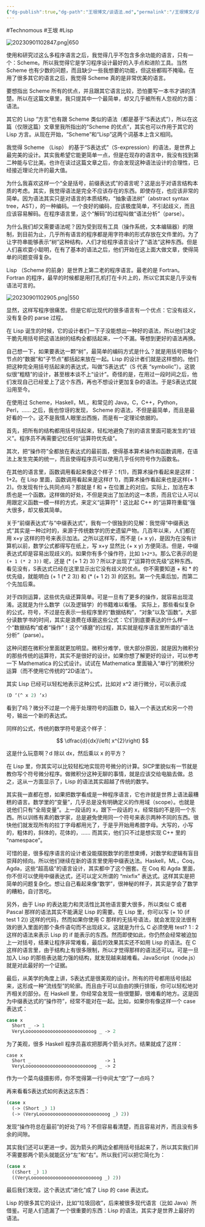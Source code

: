 ```yaml
---
{"dg-publish":true,"dg-path":"王垠博文/谈语法.md","permalink":"/王垠博文/谈语法/","created":"2023-08-29T16:09:53.000+08:00","updated":"2023-12-13T11:15:37.897+08:00"}
---
```


#Technomous #王垠 #Lisp 


![20230901102847.png|650](/img/user/0.Asset/resource/20230901102847.png)

使用和研究过这么多程序语言之后，我觉得几乎不包含多余功能的语言，只有一个：Scheme。所以我觉得它是学习程序设计最好的入手点和进阶工具。当然 Scheme 也有少数的问题，而且缺少一些我想要的功能，但这些都瑕不掩瑜。在用了很多其它的语言之后，我觉得 Scheme 真的是非常优美的语言。

要想指出 Scheme 所有的优点，并且跟其它语言比较，恐怕要写一本书才讲的清楚。所以在这篇文章里，我只提其中一个最简单，却又几乎被所有人忽视的方面：语法。

其它的 Lisp “方言”也有跟 Scheme 类似的语法（都是基于“S表达式”），所以在这篇（仅限这篇）文章里我所指出的“Scheme 的优点”，其实也可以作用于其它的 Lisp 方言。从现在开始，“Scheme”和“Lisp”这两个词基本上含义相同。

我觉得 Scheme （Lisp） 的基于“S表达式”（S-expression）的语法，是世界上最完美的设计。其实我希望它能更简单一点，但是在现存的语言中，我没有找到第二种能与它比美。也许在读过这篇文章之后，你会发现这种语法设计的合理性，已经接近理论允许的最大值。

为什么我喜欢这样一个“全是括号，前缀表达式”的语言呢？这是出于对语言结构本质的考虑。其实，我觉得语法是完全不应该存在的东西。即使存在，也应该非常的简单。因为语法其实只是对语言的本质结构，“抽象语法树”（abstract syntax tree，AST），的一种编码。一个良好的编码，应该极度简单，不引起歧义，而且应该容易解码。在程序语言里，这个“解码”的过程叫做“语法分析”（parse）。

为什么我们却又需要语法呢？因为受到现有工具（操作系统，文本编辑器）的限制，到目前为止，几乎所有语言的程序都是用字符串的形式存放在文件里的。为了让字符串能够表示“树”这种结构，人们才给程序语言设计了“语法”这种东西。但是人们喜欢耍小聪明，在有了基本的语法之后，他们开始在这上面大做文章，使得简单的问题变得复杂。

Lisp （Scheme 的前身）是世界上第二老的程序语言。最老的是 Fortran。Fortran 的程序，最早的时候都是用打孔机打在卡片上的，所以它其实是几乎没有语法可言的。

![20230901102905.png|550](/img/user/0.Asset/resource/20230901102905.png)


显然，这样写程序很痛苦。但是它却比现代的很多语言有一个优点：它没有歧义，没有复杂的 parse 过程。

在 Lisp 诞生的时候，它的设计者们一下子没能想出一种好的语法，所以他们决定干脆先用括号把这语法树的结构全都括起来，一个不漏。等想到更好的语法再换。

自己想一下，如果要表达一颗“树”，最简单的编码方式是什么？就是用括号把每个节点的“数据”和“子节点”都括起来放在一起。Lisp 的设计者们就是这样想的。他们把这种完全用括号括起来的表达式，叫做“S表达式”（S 代表 “symbolic”）。这貌似很“粗糙”的设计，甚至根本谈不上“设计”。奇怪的是，在用过一段时间之后，他们发现自己已经爱上了这个东西，再也不想设计更加复杂的语法。于是S表达式就沿用至今。

在使用过 Scheme，Haskell，ML，和常见的 Java，C，C++，Python，Perl，…… 之后，我也惊讶的发现， Scheme 的语法，不但是最简单，而且是最好看的一个。这不是我情人眼里出西施，而是有一定理论依据的。

首先，把所有的结构都用括号括起来，轻松地避免了别的语言里面可能发生的“歧义”。程序员不再需要记忆任何“运算符优先级”。

其次，把“操作符”全都放在表达式的最前面，使得基本算术操作和函数调用，在语法上发生完美的统一，而且使得程序员可以使用几乎任何符号作为函数名。

在其他的语言里，函数调用看起来像这个样子：f(1)，而算术操作看起来是这样：1+2。在 Lisp 里面，函数调用看起来是这样(f 1)，而算术操作看起来也是这样(+ 1 2)。你发现有什么共同点吗？那就是 f 和 + 在位置上的对应。实际上，加法在本质也是一个函数。这样做的好处，不但是突出了加法的这一本质，而且它让人可以用跟定义函数一模一样的方式，来定义“运算符”！这比起 C++ 的“运算符重载”强大很多，却又极其简单。

关于“前缀表达式”与“中缀表达式”，我有一个很独到的见解：我觉得“中缀表达式”其实是一种过时的，来源于传统数学的历史遗留产物。几百年以来，人们都在用 x+y 这样的符号来表示加法。之所以这样写，而不是 (+ x y)，是因为在没有计算机以前，数学公式都得写在纸上，写 x+y 显然比 (+ x y) 方便简洁。但是，中缀表达式却是容易出现歧义的。如果你有多个操作符，比如 `1+2*3`。那么它表示的是 ` (+ 1 (* 2 3))` 呢，还是 (* (+ 1 2) 3)？所以才出现了“运算符优先级”这种东西。看见没有，S表达式已经在这里显示出它没有歧义的优点。你不需要知道 + 和 * 的优先级，就能明白 (+ 1 (* 2 3)) 和 (* (+ 1 2) 3) 的区别。第一个先乘后加，而第二个先加后乘。

对于四则运算，这些优先级还算简单。可是一旦有了更多的操作，就容易出现混淆。这就是为什么数学（以及逻辑学）的书籍难以看懂。 实际上，那些看似复杂的公式，符号，不过是在表示一些程序里的“数据结构”，“对象”以及“函数”。大部分读数学书的时间，其实是浪费在琢磨这些公式：它们到底要表达的什么样一个“数据结构”或者“操作”！这个“琢磨”的过程，其实就是程序语言里所谓的“语法分析”（parse）。

这种问题在微积分里面就更加明显。微积分难学，很大部分原因，就是因为微积分的那些传统的运算符，其实不是很好的设计。如果你想了解更好的设计，可以参考一下 Mathematica 的公式设计。试试在 Mathematica 里面输入“单行”的微积分运算（而不使用它传统的“2D语法”）。

其实 Lisp 已经可以轻松地表示这种公式，比如对 x^2 进行微分，可以表示成

``` lisp
(D ‘(^ x 2) ‘x)
```

看到了吗？微分不过是一个用于处理符号的函数 D，输入一个表达式和另一个符号，输出一个新的表达式。

同样的公式，传统的数学符号是这个样子：

$$ \dfrac{d}{dx}\left( x^{2}\right) $$

这是什么玩意啊？d 除以 dx，然后乘以 x 的平方？

在 Lisp 里，你其实可以比较轻松地实现符号微分的计算。SICP里貌似有一节就是教你写个符号微分程序。做微积分这种无聊的事情，就是应该交给电脑去做。总之，这从一方面显示了，Lisp 的语法其实超越了传统的数学。

其实我一直都在想，如果把数学看成是一种程序语言，它也许就是世界上语法最糟糕的语言。数学里的“变量”，几乎总是没有明确定义的作用域（scope）。也就是说他们只有“全局变量”。上一段话的 x，跟下一段话的 x，经常指的不是同一个东西。所以训练有素的数学家，总是避免使用同一个符号来表示两种不同的东西。很快他们就发现所有的拉丁字母都用光了，于是乎开始用希腊字母。大写的，小写的，粗体的，斜体的，花体的，…… 而其实，他们只不过是想实现 C++ 里的 “namespace”。

可惜的是，很多程序语言的设计者没能摆脱数学的思想束缚，对数学和逻辑有盲目崇拜的倾向。所以他们继续在新的语言里使用中缀表达法。Haskell，ML，Coq，Agda，这些“超高级”的语言设计，其实都中了这个圈套。在 Coq 和 Agda 里面，你不但可以使用中缀表达式，还可以定义所谓的 “mixfix” 表达式。这样其实是把简单的问题复杂化。想让自己看起来像“数学”，很神秘的样子，其实是学会了数学的糟粕，自讨苦吃。

另外，由于 Lisp 的表达能力和灵活性比其他语言要大很多，所以类似 C 或者 Pascal 那样的语法其实不能满足 Lisp 的需要。在 Lisp 里，你可以写 (+ 10 (if test 1 2)) 这样的代码，然而如果你使用 C 那样的无括号语法，就会发现没法很有效的嵌入里面的那个条件语句而不出现歧义。这就是为什么 C 必须使用 test? 1 : 2 这样的语法来表示 Lisp 的 if 能表示的东西。然而即使如此，你仍然会经常被迫加上一对括号，结果让程序非常难看，最后的效果其实还不如用 Lisp 的语法。在 C 这样的语言里，由于结构上有很多限制，所以才觉得那样的语法还可以。可是一旦加入 Lisp 的那些表达能力强的结构，就发现越来越难看。JavaScript（node.js）就是对此最好的一个证据。

最后，从美学的角度上讲，S表达式是很美观的设计。所有的符号都用括号括起来，这形成一种“流线型”的轮廓。而且由于可以自由的换行排版，你可以轻松地对齐相关的部分。在 Haskell 里，你经常会发现一些很蹩脚，很难看的地方。这是因为中缀表达式的“操作符”，经常不能对在一起。比如，如果你有像这样一个 case 表达式：

``` lisp
case x
  Short _ -> 1
  VeryLooooooooooooooooooooooooog _ -> 2
```

为了美观，很多 Haskell 程序员喜欢把那两个箭头对齐。结果就成了这样：

``` lips
case x
  Short _                           -> 1
  VeryLooooooooooooooooooooooooog _ -> 2
```

作为一个菜鸟级摄影师，你不觉得第一行中间太“空”了一点吗？

再来看看S表达式如何表达这东西：

``` lisp
(case x
  (-> (Short _) 1)
  (-> (VeryLooooooooooooooooooooooooog _) 2))
```

发现“操作符总在最前”的好处了吗？不但容易看清楚，而且容易对齐，而且没有多余的间隙。

其实我们还可以更进一步。因为箭头的两边全都用括号括起来了，所以其实我们并不需要那两个箭头就能区分“左”和“右”。所以我们可以把它简化为：

``` lisp
(case x
  ((Short _) 1)
  ((VeryLooooooooooooooooooooooooog _) 2))
```

最后我们发现，这个表达式“进化”成了 Lisp 的 case 表达式。

Lisp 的很多其它的设计，比如“垃圾回收”，后来被很多现代语言（比如 Java）所借鉴。可是人们遗漏了一个很重要的东西：Lisp 的语法，其实才是世界上最好的语法。
